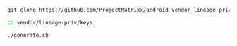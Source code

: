 ```bash
git clone https://github.com/ProjectMatrixx/android_vendor_lineage-priv_keys-template.git -b master vendor/lineage-priv/keys
```

```bash
cd vendor/lineage-priv/keys
```

```bash
./generate.sh
```
